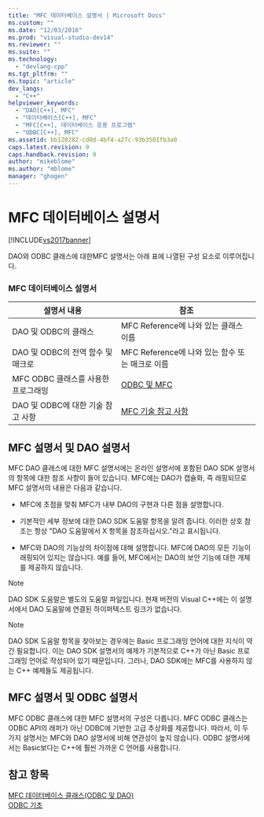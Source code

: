 ```yaml
---
title: "MFC 데이터베이스 설명서 | Microsoft Docs"
ms.custom: ""
ms.date: "12/03/2016"
ms.prod: "visual-studio-dev14"
ms.reviewer: ""
ms.suite: ""
ms.technology: 
  - "devlang-cpp"
ms.tgt_pltfrm: ""
ms.topic: "article"
dev_langs: 
  - "C++"
helpviewer_keywords: 
  - "DAO[C++], MFC"
  - "데이터베이스[C++], MFC"
  - "MFC[C++], 데이터베이스 응용 프로그램"
  - "ODBC[C++], MFC"
ms.assetid: bb120282-cd0d-4bf4-a27c-93b3501fb3a0
caps.latest.revision: 9
caps.handback.revision: 9
author: "mikeblome"
ms.author: "mblome"
manager: "ghogen"
---
```

# MFC 데이터베이스 설명서
[!INCLUDE[vs2017banner](../assembler/inline/includes/vs2017banner.md)]

DAO와 ODBC 클래스에 대한MFC 설명서는 아래 표에 나열된 구성 요소로 이루어집니다.  
  
### MFC 데이터베이스 설명서  
  
|설명서 내용|참조|  
|------------|--------|  
|DAO 및 ODBC의 클래스|MFC Reference에 나와 있는 클래스 이름|  
|DAO 및 ODBC의 전역 함수 및 매크로|MFC Reference에 나와 있는 함수 또는 매크로 이름|  
|MFC ODBC 클래스를 사용한 프로그래밍|[ODBC 및 MFC](../data/odbc/odbc-and-mfc.md)|  
|DAO 및 ODBC에 대한 기술 참고 사항|[MFC 기술 참고 사항](../mfc/technical-notes-by-category.md)|  
  
##  <a name="_core_mfc_documentation_and_dao_documentation"></a> MFC 설명서 및 DAO 설명서  
 MFC DAO 클래스에 대한 MFC 설명서에는 온라인 설명서에 포함된 DAO SDK 설명서의 항목에 대한 참조 사항이 들어 있습니다.  MFC에는 DAO가 캡슐화, 즉 래핑되므로 MFC 설명서의 내용은 다음과 같습니다.  
  
-   MFC에 초점을 맞춰 MFC가 내부 DAO의 구현과 다른 점을 설명합니다.  
  
-   기본적인 세부 정보에 대한 DAO SDK 도움말 항목을 알려 줍니다.  이러한 상호 참조는 항상 "DAO 도움말에서 X 항목을 참조하십시오."라고 표시됩니다.  
  
-   MFC와 DAO의 기능상의 차이점에 대해 설명합니다.  MFC에 DAO의 모든 기능이 래핑되어 있지는 않습니다.  예를 들어, MFC에서는 DAO의 보안 기능에 대한 개체를 제공하지 않습니다.  
  
> [!NOTE]
>  DAO SDK 도움말은 별도의 도움말 파일입니다.  현재 버전의 Visual C\+\+에는 이 설명서에서 DAO 도움말에 연결된 하이퍼텍스트 링크가 없습니다.  
  
> [!NOTE]
>  DAO SDK 도움말 항목을 찾아보는 경우에는 Basic 프로그래밍 언어에 대한 지식이 약간 필요합니다.  이는 DAO SDK 설명서의 예제가 기본적으로 C\+\+가 아닌 Basic 프로그래밍 언어로 작성되어 있기 때문입니다. 그러나, DAO SDK에는 MFC를 사용하지 않는 C\+\+ 예제들도 제공됩니다.  
  
##  <a name="_core_mfc_documentation_and_odbc_documentation"></a> MFC 설명서 및 ODBC 설명서  
 MFC ODBC 클래스에 대한 MFC 설명서의 구성은 다릅니다.  MFC ODBC 클래스는 ODBC API의 래퍼가 아닌 ODBC에 기반한 고급 추상화를 제공합니다.  따라서, 이 두 가지 설명서는 MFC와 DAO 설명서에 비해 연관성이 높지 않습니다.  ODBC 설명서에서는 Basic보다는 C\+\+에 훨씬 가까운 C 언어를 사용합니다.  
  
## 참고 항목  
 [MFC 데이터베이스 클래스\(ODBC 및 DAO\)](../data/mfc-database-classes-odbc-and-dao.md)   
 [ODBC 기초](../data/odbc/odbc-basics.md)